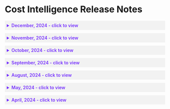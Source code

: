 # Cost Intelligence Release Notes

 <details style="background:#f2f2f2; padding:6px; margin:10px 0px 0px 0px">
   <summary markdown="span" style="color:#7632FE; font-weight:600">December, 2024 - click to view</summary>

<div style="padding-left:16px">
  
* **COI-0018**: December 29th, 2024: Cost Intelligence provides additional cost-related data to key best practice checks. You can see summary and aggregated views at both the check level  and assessment level.  [Learn more](cost-intelligence/tutorials/best-practice-checks/?id=check-detail-page)

 </div>
 </details>

 <details style="background:#f2f2f2; padding:6px; margin:10px 0px 0px 0px">
   <summary markdown="span" style="color:#7632FE; font-weight:600">November, 2024 - click to view</summary>

<div style="padding-left:16px">
  
* **COI-0017**: November 18th, 2024: Cost Intelligence includes recommendations that identify resources that can be managed and optimized by Spot Ocean. You can click the button to onboard these resources to Ocean. [Learn more](cost-intelligence/tutorials/best-practice-checks/?id=source)

* **COI-0016**: November 5th, 2024: You can now define asset groups, which allow you to view and manage data with a set of filters that apply to different pages. [Learn more](cost-intelligence/tutorials/dashboard/?id=asset-groups)

 </div>
 </details>

 <details style="background:#f2f2f2; padding:6px; margin:10px 0px 0px 0px">
   <summary markdown="span" style="color:#7632FE; font-weight:600">October, 2024 - click to view</summary>

<div style="padding-left:16px">

* **COI-0015**: October 29th, 2024: You can integrate [Databricks](cost-intelligence/tutorials/integrations/databricks), [MongoDB Atlas](cost-intelligence/tutorials/integrations/mongodb), and [OpenAI](cost-intelligence/tutorials/integrations/openai) with Cost Intelligence to collect billable and usage metrics for your organization. [Learn more](cost-intelligence/tutorials/integrations/)

* **COI-0014**: October 17th, 2024: You can now allow Ocean to be imported into Cost Intelligence dashboards that is joined with Billing Engine data. [Learn more](cost-intelligence/tutorials/integrations/ocean)

* **COI-0013**: October 16th, 2024: You can now export the [inventory report](cost-intelligence/tutorials/inventory) and the [best practice checks](cost-intelligence/tutorials/best-practice-checks/) data to a CSV file. 

* **COI-0012**: October 15th, 2024: AWS and Azure give recommendations for qualifying accounts, called AWS Trusted Advisor and Azure Advisor. Cost Intelligence automatically pulls in that information to the Best Practice Checks page. You can view the advisor content along with the Cost Intelligence content. This gives you an overall view of how to streamline your cloud resources. [Learn more](cost-intelligence/tutorials/best-practice-checks/)

* **COI-0011**: October 8th, 2024: You can integrate [Snowflake](cost-intelligence/tutorials/integrations/snowflake) with Cost Intelligence to collect billable and usage metrics for your organization. [Learn more](cost-intelligence/tutorials/integrations/)

 </div>
 </details>

 <details style="background:#f2f2f2; padding:6px; margin:10px 0px 0px 0px">
   <summary markdown="span" style="color:#7632FE; font-weight:600">September, 2024 - click to view</summary>

* **COI-0010**: September 29th, 2024: You can now use the Workflow Builder to create highly configurable flows within Cost Intelligence Dashboards to generate data-driven alerts and export them in various formats such as PDF and Excel. [Learn more](cost-intelligence/tutorials/workflow-builder/)

* **COI-0009**: September 16th, 2024: You can now integrate Splunk with Cost Intelligence to collect billable and usage metrics for your organization. [Learn more](cost-intelligence/tutorials/integrations/splunk)

 </div>
 </details>

 <details style="background:#f2f2f2; padding:6px; margin:10px 0px 0px 0px">
   <summary markdown="span" style="color:#7632FE; font-weight:600">August, 2024 - click to view</summary>

<div style="padding-left:16px">

* **COI-0008**: August 22nd, 2024: The best practice checks page now includes cards for quick filtering of failures by importance or category. Once you’ve identified failures, you can see the remediation steps in Cost Intelligence. [Learn more](cost-intelligence/tutorials/best-practice-checks/)

* **COI-0007**: August 14th, 2024: You can now integrate [Datadog](cost-intelligence/tutorials/integrations/datadog) and [New Relic](cost-intelligence/tutorials/integrations/new-relic) with Cost Intelligence to collect billable and usage metrics for your organization. [Learn more](cost-intelligence/tutorials/integrations/)

 </div>
 </details>

 <details style="background:#f2f2f2; padding:6px; margin:10px 0px 0px 0px">
   <summary markdown="span" style="color:#7632FE; font-weight:600">May, 2024 - click to view</summary>

<div style="padding-left:16px">
  
* **COI-0006**: May 7th, 2024: You can now add multiple subscriptions to Cost Intelligence simultaneously using the Azure CLI onboarding tool. [Learn more](cost-intelligence/get-started/connect-with-azure-cli)

* **COI-0005**:  May 5th, 2024: You can now enhance user and account management capabilities in the Cost Intelligence console. You can easily manage access and configurations for Spot accounts, enabling streamlined administration and improved visibility into cloud accounts. [Learn more](cost-intelligence/tutorials/administration/)

* **COI-0004**: May 1, 2024: You can now connect an existing Spot account to Cost Intelligence for an Azure subscription. [Learn more](cost-intelligence/get-started/connect-azure)

 </div>
 </details>

 <details style="background:#f2f2f2; padding:6px; margin:10px 0px 0px 0px">
   <summary markdown="span" style="color:#7632FE; font-weight:600">April, 2024 - click to view</summary>

<div style="padding-left:16px">

* **COI-0003**: April 24th, 2024: You can now perform data joins within Cost Intelligence dashboards, which allows you to create a new dataset from multiple sources. The joins can be made with datasets that have at least one column in common. [Learn more](cost-intelligence/tutorials/dashboard/ci-dashbords-data-joins)

* **COI-0002**: April 24th, 2024: You can now generate derived values within the Cost Intelligence dashboards. Derived values allow you to perform calculations and create new columns based on existing data. [Learn more](cost-intelligence/tutorials/dashboard/derived-values)

* **COI-0001**: April 22nd, 2024: You can now view how fees are calculated for usage of Billing Engine and Cost Intelligence. [Learn more](connect-your-cloud-provider/dashboard?id=eco-service-savings-definition)

 </div>
 </details>
